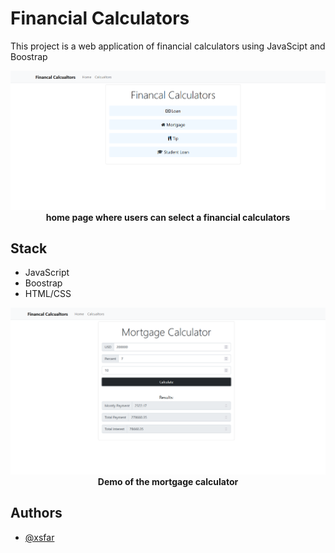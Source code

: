 # Financial Calculators

This project is a web application of financial calculators using JavaScipt and Boostrap

<p align="center">
  <img src="demo/Screenshot.png">
  <b>home page where users can select a financial calculators</b><br>
</p>

## Stack
- JavaScript
- Boostrap 
- HTML/CSS 

<p align="center">
  <img src="demo/Screenshot2.png">
  <b>Demo of the mortgage calculator</b><br>
</p>

## Authors
- [@xsfar](https://github.com/xsfar) 
